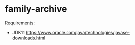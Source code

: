 # family-archive

Requirements: 
* JDK11 https://www.oracle.com/java/technologies/javase-downloads.html

